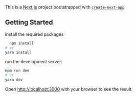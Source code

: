 This is a [Next.js](https://nextjs.org/) project bootstrapped with [`create-next-app`](https://github.com/vercel/next.js/tree/canary/packages/create-next-app).

## Getting Started

install the required packages
```bash
  npm install
# or
yarn install
```
 run the development server:

```bash
npm run dev
# or
yarn dev
```

Open [http://localhost:3000](http://localhost:3000) with your browser to see the result.

